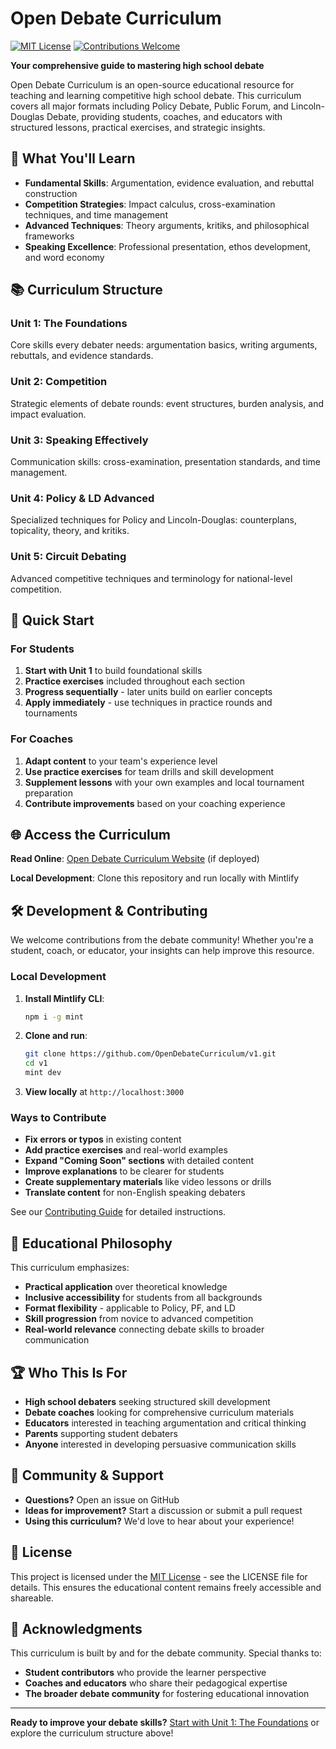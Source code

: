 # Open Debate Curriculum

[![MIT License](https://img.shields.io/badge/License-MIT-blue.svg)](LICENSE)
[![Contributions Welcome](https://img.shields.io/badge/contributions-welcome-brightgreen.svg)](CONTRIBUTING.md)

**Your comprehensive guide to mastering high school debate**

Open Debate Curriculum is an open-source educational resource for teaching and learning competitive high school debate. This curriculum covers all major formats including Policy Debate, Public Forum, and Lincoln-Douglas Debate, providing students, coaches, and educators with structured lessons, practical exercises, and strategic insights.

## 🎯 What You'll Learn

- **Fundamental Skills**: Argumentation, evidence evaluation, and rebuttal construction  
- **Competition Strategies**: Impact calculus, cross-examination techniques, and time management
- **Advanced Techniques**: Theory arguments, kritiks, and philosophical frameworks
- **Speaking Excellence**: Professional presentation, ethos development, and word economy

## 📚 Curriculum Structure

### Unit 1: The Foundations
Core skills every debater needs: argumentation basics, writing arguments, rebuttals, and evidence standards.

### Unit 2: Competition  
Strategic elements of debate rounds: event structures, burden analysis, and impact evaluation.

### Unit 3: Speaking Effectively
Communication skills: cross-examination, presentation standards, and time management.

### Unit 4: Policy & LD Advanced
Specialized techniques for Policy and Lincoln-Douglas: counterplans, topicality, theory, and kritiks.

### Unit 5: Circuit Debating
Advanced competitive techniques and terminology for national-level competition.

## 🚀 Quick Start

### For Students
1. **Start with Unit 1** to build foundational skills
2. **Practice exercises** included throughout each section  
3. **Progress sequentially** - later units build on earlier concepts
4. **Apply immediately** - use techniques in practice rounds and tournaments

### For Coaches  
1. **Adapt content** to your team's experience level
2. **Use practice exercises** for team drills and skill development
3. **Supplement lessons** with your own examples and local tournament preparation
4. **Contribute improvements** based on your coaching experience

## 🌐 Access the Curriculum

**Read Online**: [Open Debate Curriculum Website](https://opendebatecurriculum.github.io/v1/) (if deployed)

**Local Development**: Clone this repository and run locally with Mintlify

## 🛠️ Development & Contributing

We welcome contributions from the debate community! Whether you're a student, coach, or educator, your insights can help improve this resource.

### Local Development

1. **Install Mintlify CLI**:
   ```bash
   npm i -g mint
   ```

2. **Clone and run**:
   ```bash
   git clone https://github.com/OpenDebateCurriculum/v1.git
   cd v1
   mint dev
   ```

3. **View locally** at `http://localhost:3000`

### Ways to Contribute

- **Fix errors or typos** in existing content
- **Add practice exercises** and real-world examples  
- **Expand "Coming Soon" sections** with detailed content
- **Improve explanations** to be clearer for students
- **Create supplementary materials** like video lessons or drills
- **Translate content** for non-English speaking debaters

See our [Contributing Guide](CONTRIBUTING.md) for detailed instructions.

## 📖 Educational Philosophy

This curriculum emphasizes:

- **Practical application** over theoretical knowledge
- **Inclusive accessibility** for students from all backgrounds  
- **Format flexibility** - applicable to Policy, PF, and LD
- **Skill progression** from novice to advanced competition
- **Real-world relevance** connecting debate skills to broader communication

## 🏆 Who This Is For

- **High school debaters** seeking structured skill development
- **Debate coaches** looking for comprehensive curriculum materials
- **Educators** interested in teaching argumentation and critical thinking
- **Parents** supporting student debaters
- **Anyone** interested in developing persuasive communication skills

## 🤝 Community & Support

- **Questions?** Open an issue on GitHub
- **Ideas for improvement?** Start a discussion or submit a pull request
- **Using this curriculum?** We'd love to hear about your experience!

## 📄 License

This project is licensed under the [MIT License](LICENSE) - see the LICENSE file for details. This ensures the educational content remains freely accessible and shareable.

## 🙏 Acknowledgments

This curriculum is built by and for the debate community. Special thanks to:

- **Student contributors** who provide the learner perspective
- **Coaches and educators** who share their pedagogical expertise  
- **The broader debate community** for fostering educational innovation

---

**Ready to improve your debate skills?** [Start with Unit 1: The Foundations](unit-1/the-activity) or explore the curriculum structure above!
